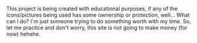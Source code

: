 This project is being created with educational purposes, if any of the icons/pictures being used has some ownership or protection, well... What can I do? I'm just someone trying to do something worth with my time.
So, let me practice and don't worry, this site is not going to make money (for now) hehehe.